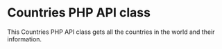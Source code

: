 # Countries PHP API class

This Countries PHP API class gets all the countries in the world and their information.
